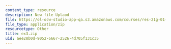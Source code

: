 ```yaml
---
content_type: resource
description: New file Uplaod
file: https://ol-ocw-studio-app-qa.s3.amazonaws.com/courses/res-21g-01-kana-spring-2010/aee28b0d9052666725264d705f131c35_ex3.zip
file_type: application/zip
resourcetype: Other
title: ex3.zip
uid: aee28b0d-9052-6667-2526-4d705f131c35
---
```

